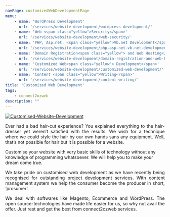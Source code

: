 ```yaml
---
navPage: customizedWebDevelopmentPage
menu:
    - name: 'WordPress Development'
      url: '/services/website-development/wordpress-development/'
    - name: 'Web <span class="yellow">Security</span>'
      url: '/services/website-development/web-security/'
    - name: 'PHP, Asp.net, <span class="yellow">Vb.net Development</span>'
      url: '/services/website-development/php-asp-net-vb-net-development/'
    - name: 'Domain Registration<span class="yellow"> and Web Hosting</span>'
      url: '/services/website-development/domain-registration-and-web-hosting/'
    - name: 'Customized Web<span class="yellow"> Development</span>'
      url: '/services/website-development/customized-web-development/'
    - name: 'Content <span class="yellow">Writing</span>'
      url: '/services/website-development/content-writing/'
title: 'Customized Web Development'
tags: 
    - connect2ozweb
description: ""
---
```



<a href="/assets/uploads/2015/03/Customised-Website-Development.jpg" rel="lightbox-0"><img src="/assets/uploads/2015/03/Customised-Website-Development.jpg" alt="Customised-Website-Development" class="alignnone size-full wp-image-659" srcset="/assets/uploads/2015/03/Customised-Website-Development.jpg 585w, /assets/uploads/2015/03/Customised-Website-Development-300x121.jpg 300w" sizes="(max-width: 585px) 100vw, 585px" width="585" height="235"></a>
<p style="text-align:justify;">Ever had a bad hair-cut experience? You explained everything to the hair-dresser yet weren’t satisfied with the results. We wish for a technique where we could style the hair by our own hands sans any equipment. Well, that’s not possible for hair but it is possible for a website. 

Customise your website with very basic skills of technology without any knowledge of programming whatsoever. We will help you to make your dream come true.</p>


<p style="text-align:justify;">We take pride on customised web development as we have recently being recognised for outstanding project development services. With content management system we help the consumer become the producer in short, ‘prosumer’.</p>
<p style="text-align:justify;">We deal with softwares like Magento, Ecommerce and WordPress. The open source-technologies have made life easier for us, so why not avail the offer. Just rest and get the best from connect2ozweb services.</p>